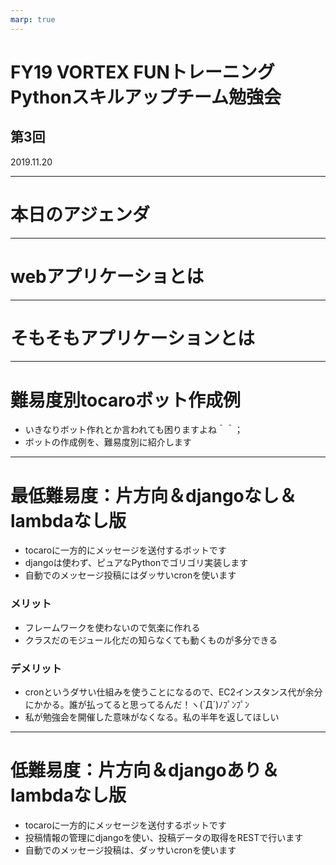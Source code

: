 ```yaml
---
marp: true
---
```


<!-- page_number: true -->
<!-- $theme: default -->
<!-- $size: 16:9 -->

FY19 VORTEX FUNトレーニング
Pythonスキルアップチーム勉強会
==

## 第3回
2019.11.20

---

本日のアジェンダ
==

---

webアプリケーショとは
==

---

そもそもアプリケーションとは
==

---

難易度別tocaroボット作成例
==
- いきなりボット作れとか言われても困りますよね＾＾；
- ボットの作成例を、難易度別に紹介します

---

最低難易度：片方向＆djangoなし＆lambdaなし版
==
- tocaroに一方的にメッセージを送付するボットです
- djangoは使わず、ピュアなPythonでゴリゴリ実装します
- 自動でのメッセージ投稿にはダッサいcronを使います
### メリット
- フレームワークを使わないので気楽に作れる
- クラスだのモジュール化だの知らなくても動くものが多分できる 
### デメリット
- cronというダサい仕組みを使うことになるので、EC2インスタンス代が余分にかかる。誰が払ってると思ってるんだ！ヽ(`Д´)ﾉﾌﾟﾝﾌﾟﾝ
- 私が勉強会を開催した意味がなくなる。私の半年を返してほしい 

---

低難易度：片方向＆djangoあり＆lambdaなし版
==
- tocaroに一方的にメッセージを送付するボットです
- 投稿情報の管理にdjangoを使い、投稿データの取得をRESTで行います
- 自動でのメッセージ投稿は、ダッサいcronを使います